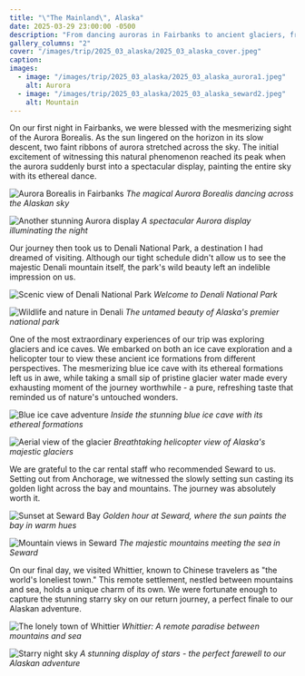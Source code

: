 ```yaml
---
title: "\"The Mainland\", Alaska"
date: 2025-03-29 23:00:00 -0500
description: "From dancing auroras in Fairbanks to ancient glaciers, from the wilderness of Denali to the world's loneliest town - our Alaskan journey was painted with nature's most spectacular shows"
gallery_columns: "2"
cover: "/images/trip/2025_03_alaska/2025_03_alaska_cover.jpeg"
caption: 
images:
  - image: "/images/trip/2025_03_alaska/2025_03_alaska_aurora1.jpeg"
    alt: Aurora
  - image: "/images/trip/2025_03_alaska/2025_03_alaska_seward2.jpeg"
    alt: Mountain
---
```


On our first night in Fairbanks, we were blessed with the mesmerizing sight of the Aurora Borealis. As the sun lingered on the horizon in its slow descent, two faint ribbons of aurora stretched across the sky. The initial excitement of witnessing this natural phenomenon reached its peak when the aurora suddenly burst into a spectacular display, painting the entire sky with its ethereal dance.

![Aurora Borealis in Fairbanks](/images/trip/2025_03_alaska/2025_03_alaska_aurora1.jpeg)
*The magical Aurora Borealis dancing across the Alaskan sky*

![Another stunning Aurora display](/images/trip/2025_03_alaska/2025_03_alaska_aurora2.jpeg)
*A spectacular Aurora display illuminating the night*

Our journey then took us to Denali National Park, a destination I had dreamed of visiting. Although our tight schedule didn't allow us to see the majestic Denali mountain itself, the park's wild beauty left an indelible impression on us.

![Scenic view of Denali National Park](/images/trip/2025_03_alaska/2025_03_alaska_denali1.jpeg)
*Welcome to Denali National Park*

![Wildlife and nature in Denali](/images/trip/2025_03_alaska/2025_03_alaska_denali2.jpeg)
*The untamed beauty of Alaska's premier national park*

One of the most extraordinary experiences of our trip was exploring glaciers and ice caves. We embarked on both an ice cave exploration and a helicopter tour to view these ancient ice formations from different perspectives. The mesmerizing blue ice cave with its ethereal formations left us in awe, while taking a small sip of pristine glacier water made every exhausting moment of the journey worthwhile - a pure, refreshing taste that reminded us of nature's untouched wonders.

![Blue ice cave adventure](/images/trip/2025_03_alaska/2025_03_alaska_glacier1.jpeg)
*Inside the stunning blue ice cave with its ethereal formations*

![Aerial view of the glacier](/images/trip/2025_03_alaska/2025_03_alaska_glacier2.jpeg)
*Breathtaking helicopter view of Alaska's majestic glaciers*

We are grateful to the car rental staff who recommended Seward to us. Setting out from Anchorage, we witnessed the slowly setting sun casting its golden light across the bay and mountains. The journey was absolutely worth it.

![Sunset at Seward Bay](/images/trip/2025_03_alaska/2025_03_alaska_seward1.jpeg)
*Golden hour at Seward, where the sun paints the bay in warm hues*

![Mountain views in Seward](/images/trip/2025_03_alaska/2025_03_alaska_seward2.jpeg)
*The majestic mountains meeting the sea in Seward*

On our final day, we visited Whittier, known to Chinese travelers as "the world's loneliest town." This remote settlement, nestled between mountains and sea, holds a unique charm of its own. We were fortunate enough to capture the stunning starry sky on our return journey, a perfect finale to our Alaskan adventure.

![The lonely town of Whittier](/images/trip/2025_03_alaska/2025_03_alaska_whitter.jpeg)
*Whittier: A remote paradise between mountains and sea*

![Starry night sky](/images/trip/2025_03_alaska/2025_03_alaska_sky.jpeg)
*A stunning display of stars - the perfect farewell to our Alaskan adventure*
